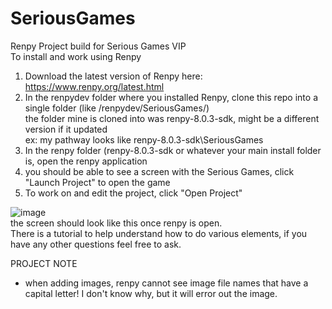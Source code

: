 # SeriousGames
Renpy Project build for Serious Games VIP <br />
To install and work using Renpy <br />

  1) Download the latest version of Renpy here: https://www.renpy.org/latest.html <br />
  2) In the renpydev folder where you installed Renpy, clone this repo into a single folder (like /renpydev/SeriousGames/) <br />
          the folder mine is cloned into was renpy-8.0.3-sdk, might be a different version if it updated <br />
          ex: my pathway looks like renpy-8.0.3-sdk\SeriousGames
  3) In the renpy folder (renpy-8.0.3-sdk or whatever your main install folder is, open the renpy application
  4) you should be able to see a screen with the Serious Games, click "Launch Project" to open the game
  5) To work on and edit the project, click "Open Project"

![image](https://user-images.githubusercontent.com/114409449/199749124-e97642b2-2e30-42ef-b78d-c36a4e372a7d.png) <br />
  the screen should look like this once renpy is open. <br />
There is a tutorial to help understand how to do various elements, if you have any other questions feel free to ask. 

PROJECT NOTE
- when adding images, renpy cannot see image file names that have a capital letter! I don't know why, but it will error out the image.
